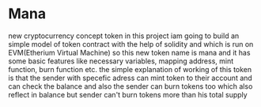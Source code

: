 # Mana
new cryptocurrency concept token
in this project iam going to build an simple model of token contract with the help of solidity
and which is run on EVM(Etherium Virtual Machine)
so this new token name is mana
and it has some basic features like
necessary variables,
mapping address,
mint function,
burn function etc.
the simple explanation of working of this token is that the sender with specefic adress can mint token to their account and can check the balance and also the sender can burn tokens too which also reflect in balance but sender can't burn tokens more than his total supply


